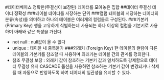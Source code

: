 #데이터베이스
정확한(무결성이 보장된) 데이터를 모아놓은 집합
##데이터 무결성
데이터 정확성
###테이블
데이터를 저장하는 단위
###컬럼
테이블의 저장하는 데이터의 분류(속성)를 의미하고 
하나의 테이블은 여러개의 컬럼들로 구성된다.
###기본키(Primary Key)
행을 고유하게 식별하는데 사용되는 하나 이상의 컬럼을 기본키로 사용하며 아래와 같은 특성을 가진다.
- not null : null값이 올 수 없다
- unique : 테이블 내 중복불가
###외래키 (Foreign Key)
한 테이블의 컬럼이 다른 테이블의 기본키를 참조할 때 사용하며 외래키는 테이블 간의 관계를 정의한다.
- 참조 무결성 보장 : 외래키 값이 참조하는 기본키 값과 일치하도록 강제함으로 데이터 무결성 유지 
CASCADE 옵션을 사용하면 참조하는 기본키 값이 변경되거나 삭제될 때 자동으로 반영하도록 하여 데이터의 일관성을 유지할 수 있다. 
